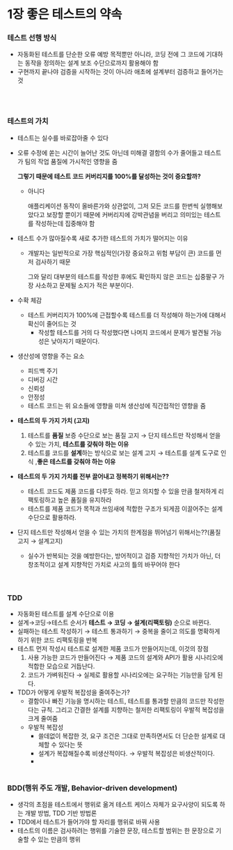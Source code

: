 # 1장 좋은 테스트의 약속

### 테스트 선행 방식

- 자동화된 테스트를 단순한 오류 예방 목적뿐만 아니라, 코딩 전에 그 코드에 기대하는 동작을 정의하는 설계 보조 수단으로까지 활용해야 함
- 구현까지 끝나야 검증을 시작하는 것이 아니라 애초에 설계부터 검증하고 들어가는 것

<Br>
<Br>

### 테스트의 가치

- 테스트는 실수를 바로잡아줄 수 있다
- 오류 수정에 쏟는 시간이 늘어난 것도 아닌데 미해결 결함의 수가 줄어들고 테스트가 팀의 작업 품질에 가시적인 영향을 줌

  **그렇기 때문에 테스트 코드 커버리지를 100%를 달성하는 것이 중요할까?**

    - 아니다

      애플리케이션 동작이 올바른가와 상관없이, 그저 모든 코드를 한번씩 실행해보았다고 보장할 뿐이기 때문에 커버리지에 강박관념을 버리고 의미있는 테스트 를 작성하는데 집중해야 함



- 테스트 수가 많아질수록 새로 추가한 테스트의 가치가 떨어지는 이유
    - 개발자는 일반적으로 가장 핵심적인(가장 중요하고 위험 부담이 큰) 코드를 먼저 검사하기 때문

      그와 달리 대부분의 테스트를 작성한 후에도 확인하지 않은 코드는 십중팔구 가장 사소하고 문제될 소지가 적은 부분이다.

- 수확 체감
    - 테스트 커버리지가 100%에 근접할수록 테스트를 더 작성해야 하는가에 대해서 확신이 줄어드는 것
        - 작성할 테스트를 거의 다 작성했다면 나머지 코드에서 문제가 발견될 가능성은 낮아지기 때문이다.
- 생산성에 영향을 주는 요소
    - 피드백 주기
    - 디버깅 시간
    - 신뢰성
    - 안정성
    - 테스트 코드는 위 요소들에 영향을 미쳐 생산성에 직간접적인 영향을 줌

- **테스트의 두 가지 가치 (고지)**
    1. 테스트를  **품질** 보증 수단으로 보는 품질 고지 → 단지 테스트만 작성해서 얻을 수 있는 가치, **테스트를 갖춰야 하는 이유**
    2. 테스트를 코드를 **설계**하는 방식으로 보는 설계 고지 → 테스트를 설계 도구로 인식 ,**좋은 테스트를 갖춰야 하는 이유**
- **테스트의 두 가지 가치를 전부 끌어내고 정복하기 위해서는??**
    - 테스트 코드도 제품 코드를 다루듯 하라. 믿고 의지할 수 있을 만큼 철저하게 리팩토링하고 높은 품질을 유지하라
    - 테스트를 제품 코드가 목적과 쓰임새에 적합한 구조가 되게끔 이끌어주는 설계 수단으로 활용하라.
- 단지 테스트만 작성해서 얻을 수 있는 가치의 한계점을 뛰어넘기 위해서는??(품질 고지 → 설계고지)
    - 실수가 반복되는 것을 예방한다는, 방어적이고 검증 지향적인 가치가 아닌, 더 창조적이고 설계 지향적인 가치로 사고의 틀의 바꾸어야 한다
      
    <Br>
      <Br>

### TDD

- 자동화된 테스트를 설계 수단으로 이용
- 설계→코딩→테스트 순서가 **테스트 → 코딩 → 설계(리팩토링)** 순으로 바뀐다.
- 실패하는 테스트 작성하기  → 테스트 통과하기 → 중복을 줄이고 의도를 명확하게 하기 위한 코드 리팩토링을 반복
- 테스트 먼저 작성시 테스트로 설계한 제품 코드가 만들어지는데, 이것의 장점
    1. 사용 가능한 코드가 만들어진다 → 제품 코드의 설계와 API가 활용 시나리오에 적합한 모습으로 거듭난다.
    2. 코드가 가벼워진다 → 실제로 활용할 시나리오에는 요구하는 기능만을 담게 된다.
- TDD가 어떻게 우발적 복잡성을 줄여주는가?
    - 결함이나 빠진 기능을 명시하는 테스트, 테스트를 통과할 만큼의 코드만 작성한다는 규칙. 그리고 간결한 설계를 지향하는 철저한 리팩토링이 우발적 복잡성을 크게 줄여줌
    - 우발적 복잡성
        - 쓸데없이 복잡한 것, 요구 조건은 그대로 만족하면서도 더 단순한 설계로 대체할 수 있다는 뜻
        - 설계가 복잡해질수록 비생산적이다. → 우발적 복잡성은 비생산적이다.
        - 
          <Br>
          <Br>

### **BDD(행위 주도 개발, Behavior-driven development)**

- 생각의 초점을 테스트에서 행위로 옮겨 테스트 케이스 자체가 요구사양이 되도록 하는 개발 방법, TDD 기반 방법론
- TDD에서 테스트가 들어가야 할 자리를 행위로 바꿔 사용
- 테스트의 이름은 검사하려는 행위를 기술한 문장, 테스트할 범위는 한 문장으로 기술할 수 있는 만큼의 행위